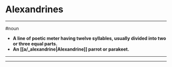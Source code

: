 # Alexandrines
---
#noun
- **A line of poetic meter having twelve syllables, usually divided into two or three equal parts.**
- **An [[a/_alexandrine|Alexandrine]] parrot or parakeet.**
---
---

